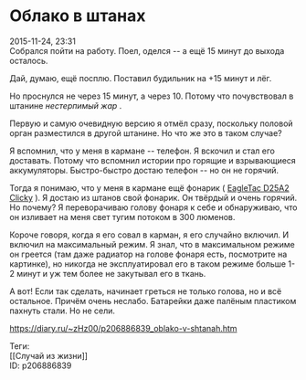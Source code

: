 Облако в штанах
================

   
 2015-11-24, 23:31   
  Собрался пойти на работу. Поел, оделся -- а ещё 15 минут до выхода осталось.   
   
 Дай, думаю, ещё посплю. Поставил будильник на +15 минут и лёг.   
   
 Но проснулся не через 15 минут, а через 10. Потому что почувствовал в штанине  *нестерпимый жар*  .   
   
 Первую и самую очевидную версию я отмёл сразу, поскольку половой орган разместился в другой штанине. Но что же это в таком случае?   
   
 Я вспомнил, что у меня в кармане -- телефон. Я вскочил и стал его доставать. Потому что вспомнил истории про горящие и взрывающиеся аккумуляторы. Быстро-быстро достаю телефон -- но он не горячий.   
   
 Тогда я понимаю, что у меня в кармане ещё фонарик (  [EagleTac D25A2 Clicky](http://www.eagletac.com/images/d25a2rc/features/details/images/features_kur.png)  ). Я достаю из штанов свой фонарик. Он твёрдый и очень горячий. Но почему? Я переворачиваю голову фонаря к себе и обнаруживаю, что он изливает на меня свет тугим потоком в 300 люменов.   
   
 Короче говоря, когда я его совал в карман, я его случайно включил. И включил на максимальный режим. Я знал, что в максимальном режиме он греется (там даже радиатор на голове фонаря есть, посмотрите на картинке), но никогда не эксплуатировал его в таком режиме больше 1-2 минут и уж тем более не закутывал его в ткань.   
   
 А вот! Если так сделать, начинает греться не только голова, но и всё остальное. Причём очень неслабо. Батарейки даже палёным пластиком пахнуть стали. Но не сели.   
    
 <https://diary.ru/~zHz00/p206886839_oblako-v-shtanah.htm>   
   
 Теги:   
 [[Случай из жизни]]   
 ID: p206886839